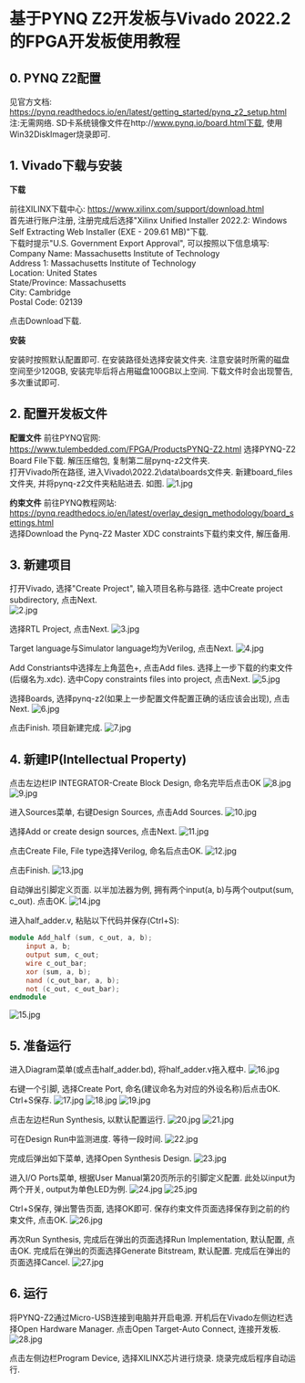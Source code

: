 # 基于PYNQ Z2开发板与Vivado 2022.2的FPGA开发板使用教程

## 0. PYNQ Z2配置
见官方文档: https://pynq.readthedocs.io/en/latest/getting_started/pynq_z2_setup.html  
注:无需网络. SD卡系统镜像文件在http://www.pynq.io/board.html下载, 使用Win32DiskImager烧录即可.

## 1. Vivado下载与安装

**下载**

前往XILINX下载中心: https://www.xilinx.com/support/download.html  
首先进行账户注册, 注册完成后选择"Xilinx Unified Installer 2022.2: Windows Self Extracting Web Installer (EXE - 209.61 MB)"下载.  
下载时提示"U.S. Government Export Approval", 可以按照以下信息填写:  
Company Name: Massachusetts Institute of Technology  
Address 1: Massachusetts Institute of Technology  
Location: United States  
State/Province: Massachusetts  
City: Cambridge  
Postal Code: 02139  

点击Download下载.

**安装**

安装时按照默认配置即可. 在安装路径处选择安装文件夹. 注意安装时所需的磁盘空间至少120GB, 安装完毕后将占用磁盘100GB以上空间. 下载文件时会出现警告, 多次重试即可.

## 2. 配置开发板文件

**配置文件**
前往PYNQ官网: https://www.tulembedded.com/FPGA/ProductsPYNQ-Z2.html
选择PYNQ-Z2 Board File下载. 解压压缩包, 复制第二层pynq-z2文件夹.  
打开Vivado所在路径, 进入Vivado\2022.2\data\boards文件夹. 新建board_files文件夹, 并将pynq-z2文件夹粘贴进去. 如图.
![1.jpg](https://github.com/WangHaoZhe/PYNQ-Tutorial/blob/main/Resource/1.jpg)

**约束文件**
前往PYNQ教程网站: https://pynq.readthedocs.io/en/latest/overlay_design_methodology/board_settings.html  
选择Download the Pynq-Z2 Master XDC constraints下载约束文件, 解压备用.

## 3. 新建项目
打开Vivado, 选择"Create Project", 输入项目名称与路径. 选中Create project subdirectory, 点击Next.  
![2.jpg](https://github.com/WangHaoZhe/PYNQ-Tutorial/blob/main/Resource/2.jpg)

选择RTL Project, 点击Next.
![3.jpg](https://github.com/WangHaoZhe/PYNQ-Tutorial/blob/main/Resource/3.jpg)

Target language与Simulator language均为Verilog, 点击Next.
![4.jpg](https://github.com/WangHaoZhe/PYNQ-Tutorial/blob/main/Resource/4.jpg)

Add Constriants中选择左上角蓝色+, 点击Add files. 选择上一步下载的约束文件(后缀名为.xdc). 选中Copy constraints files into project, 点击Next.
![5.jpg](https://github.com/WangHaoZhe/PYNQ-Tutorial/blob/main/Resource/5.jpg)

选择Boards, 选择pynq-z2(如果上一步配置文件配置正确的话应该会出现), 点击Next.
![6.jpg](https://github.com/WangHaoZhe/PYNQ-Tutorial/blob/main/Resource/6.jpg)

点击Finish. 项目新建完成.
![7.jpg](https://github.com/WangHaoZhe/PYNQ-Tutorial/blob/main/Resource/7.jpg)

## 4. 新建IP(Intellectual Property)

点击左边栏IP INTEGRATOR-Create Block Design, 命名完毕后点击OK
![8.jpg](https://github.com/WangHaoZhe/PYNQ-Tutorial/blob/main/Resource/8.jpg)
![9.jpg](https://github.com/WangHaoZhe/PYNQ-Tutorial/blob/main/Resource/9.jpg)

进入Sources菜单, 右键Design Sources, 点击Add Sources.
![10.jpg](https://github.com/WangHaoZhe/PYNQ-Tutorial/blob/main/Resource/10.jpg)

选择Add or create design sources, 点击Next.
![11.jpg](https://github.com/WangHaoZhe/PYNQ-Tutorial/blob/main/Resource/11.jpg)

点击Create File, File type选择Verilog, 命名后点击OK.
![12.jpg](https://github.com/WangHaoZhe/PYNQ-Tutorial/blob/main/Resource/12.jpg)

点击Finish.
![13.jpg](https://github.com/WangHaoZhe/PYNQ-Tutorial/blob/main/Resource/13.jpg)

自动弹出引脚定义页面. 以半加法器为例, 拥有两个input(a, b)与两个output(sum, c_out). 点击OK.
![14.jpg](https://github.com/WangHaoZhe/PYNQ-Tutorial/blob/main/Resource/14.jpg)

进入half_adder.v, 粘贴以下代码并保存(Ctrl+S):
```Verilog
module Add_half (sum, c_out, a, b);
    input a, b;
    output sum, c_out;
    wire c_out_bar;
    xor (sum, a, b);
    nand (c_out_bar, a, b);
    not (c_out, c_out_bar);
endmodule
```
![15.jpg](https://github.com/WangHaoZhe/PYNQ-Tutorial/blob/main/Resource/15.jpg)

## 5. 准备运行

进入Diagram菜单(或点击half_adder.bd), 将half_adder.v拖入框中.
![16.jpg](https://github.com/WangHaoZhe/PYNQ-Tutorial/blob/main/Resource/16.jpg)

右键一个引脚, 选择Create Port, 命名(建议命名为对应的外设名称)后点击OK. Ctrl+S保存.
![17.jpg](https://github.com/WangHaoZhe/PYNQ-Tutorial/blob/main/Resource/17.jpg)
![18.jpg](https://github.com/WangHaoZhe/PYNQ-Tutorial/blob/main/Resource/18.jpg)
![19.jpg](https://github.com/WangHaoZhe/PYNQ-Tutorial/blob/main/Resource/19.jpg)

点击左边栏Run Synthesis, 以默认配置运行.
![20.jpg](https://github.com/WangHaoZhe/PYNQ-Tutorial/blob/main/Resource/20.jpg)
![21.jpg](https://github.com/WangHaoZhe/PYNQ-Tutorial/blob/main/Resource/21.jpg)

可在Design Run中监测进度. 等待一段时间.
![22.jpg](https://github.com/WangHaoZhe/PYNQ-Tutorial/blob/main/Resource/22.jpg)

完成后弹出如下菜单, 选择Open Synthesis Design.
![23.jpg](https://github.com/WangHaoZhe/PYNQ-Tutorial/blob/main/Resource/23.jpg)

进入I/O Ports菜单, 根据User Manual第20页所示的引脚定义配置. 此处以input为两个开关, output为单色LED为例.
![24.jpg](https://github.com/WangHaoZhe/PYNQ-Tutorial/blob/main/Resource/24.jpg)
![25.jpg](https://github.com/WangHaoZhe/PYNQ-Tutorial/blob/main/Resource/25.jpg)

Ctrl+S保存, 弹出警告页面, 选择OK即可. 保存约束文件页面选择保存到之前的约束文件, 点击OK.
![26.jpg](https://github.com/WangHaoZhe/PYNQ-Tutorial/blob/main/Resource/26.jpg)

再次Run Synthesis, 完成后在弹出的页面选择Run Implementation, 默认配置, 点击OK. 完成后在弹出的页面选择Generate Bitstream, 默认配置. 完成后在弹出的页面选择Cancel.
![27.jpg](https://github.com/WangHaoZhe/PYNQ-Tutorial/blob/main/Resource/27.jpg)

## 6. 运行
将PYNQ-Z2通过Micro-USB连接到电脑并开启电源. 开机后在Vivado左侧边栏选择Open Hardware Manager. 点击Open Target-Auto Connect, 连接开发板.
![28.jpg](https://github.com/WangHaoZhe/PYNQ-Tutorial/blob/main/Resource/28.jpg)

点击左侧边栏Program Device, 选择XILINX芯片进行烧录. 烧录完成后程序自动运行.
